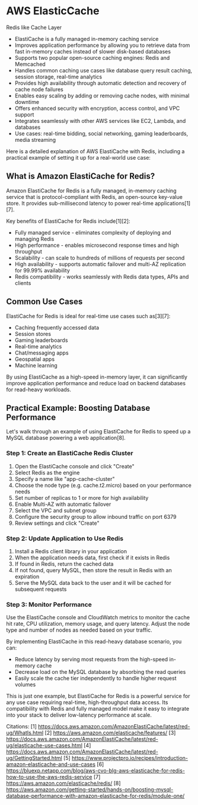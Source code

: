 # AWS ElasticCache


Redis like Cache Layer

- ElastiCache is a fully managed in-memory caching service
- Improves application performance by allowing you to retrieve data from fast in-memory caches instead of slower disk-based databases
- Supports two popular open-source caching engines: Redis and Memcached
- Handles common caching use cases like database query result caching, session storage, real-time analytics
- Provides high availability through automatic detection and recovery of cache node failures
- Enables easy scaling by adding or removing cache nodes, with minimal downtime
- Offers enhanced security with encryption, access control, and VPC support
- Integrates seamlessly with other AWS services like EC2, Lambda, and databases
- Use cases: real-time bidding, social networking, gaming leaderboards, media streaming

Here is a detailed explanation of AWS ElastiCache with Redis, including a practical example of setting it up for a real-world use case:

## What is Amazon ElastiCache for Redis?

Amazon ElastiCache for Redis is a fully managed, in-memory caching service that is protocol-compliant with Redis, an open-source key-value store. It provides sub-millisecond latency to power real-time applications[1][7].

Key benefits of ElastiCache for Redis include[1][2]:

- Fully managed service - eliminates complexity of deploying and managing Redis
- High performance - enables microsecond response times and high throughput
- Scalability - can scale to hundreds of millions of requests per second
- High availability - supports automatic failover and multi-AZ replication for 99.99% availability
- Redis compatibility - works seamlessly with Redis data types, APIs and clients

## Common Use Cases

ElastiCache for Redis is ideal for real-time use cases such as[3][7]:

- Caching frequently accessed data
- Session stores
- Gaming leaderboards
- Real-time analytics
- Chat/messaging apps
- Geospatial apps
- Machine learning

By using ElastiCache as a high-speed in-memory layer, it can significantly improve application performance and reduce load on backend databases for read-heavy workloads.

## Practical Example: Boosting Database Performance

Let's walk through an example of using ElastiCache for Redis to speed up a MySQL database powering a web application[8].

### Step 1: Create an ElastiCache Redis Cluster

1. Open the ElastiCache console and click "Create"
2. Select Redis as the engine
3. Specify a name like "app-cache-cluster"
4. Choose the node type (e.g. cache.t2.micro) based on your performance needs
5. Set number of replicas to 1 or more for high availability
6. Enable Multi-AZ with automatic failover
7. Select the VPC and subnet group
8. Configure the security group to allow inbound traffic on port 6379
9. Review settings and click "Create"

### Step 2: Update Application to Use Redis

1. Install a Redis client library in your application
2. When the application needs data, first check if it exists in Redis
3. If found in Redis, return the cached data
4. If not found, query MySQL, then store the result in Redis with an expiration
5. Serve the MySQL data back to the user and it will be cached for subsequent requests

### Step 3: Monitor Performance

Use the ElastiCache console and CloudWatch metrics to monitor the cache hit rate, CPU utilization, memory usage, and query latency. Adjust the node type and number of nodes as needed based on your traffic.

By implementing ElastiCache in this read-heavy database scenario, you can:

- Reduce latency by serving most requests from the high-speed in-memory cache
- Decrease load on the MySQL database by absorbing the read queries
- Easily scale the cache tier independently to handle higher request volumes

This is just one example, but ElastiCache for Redis is a powerful service for any use case requiring real-time, high-throughput data access. Its compatibility with Redis and fully managed model make it easy to integrate into your stack to deliver low-latency performance at scale.

Citations:
[1] https://docs.aws.amazon.com/AmazonElastiCache/latest/red-ug/WhatIs.html
[2] https://aws.amazon.com/elasticache/features/
[3] https://docs.aws.amazon.com/AmazonElastiCache/latest/red-ug/elasticache-use-cases.html
[4] https://docs.aws.amazon.com/AmazonElastiCache/latest/red-ug/GettingStarted.html
[5] https://www.projectpro.io/recipes/introduction-amazon-elasticache-and-use-cases
[6] https://bluexp.netapp.com/blog/aws-cvo-blg-aws-elasticache-for-redis-how-to-use-the-aws-redis-service
[7] https://aws.amazon.com/elasticache/redis/
[8] https://aws.amazon.com/getting-started/hands-on/boosting-mysql-database-performance-with-amazon-elasticache-for-redis/module-one/
